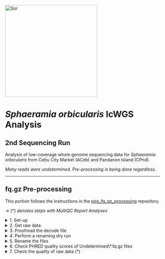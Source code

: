 <img src="http://www.fishbiosystem.ru/PERCIFORMES/Apogonidae/Foto/(Sphaeramia%20orbicularis)%2092f.jpg" alt="Sor" width="300"/>

# *Sphaeramia orbicularis* lcWGS Analysis 

## 2nd Sequencing Run

Analysis of low-coverage whole genome sequencing data for *Sphaeramia orbicularis* from Cebu City Market (ACeb) and Pandanon Island (CPnd). 

_Many reads were undetermined. Pre-processing is being done regardless._

---

## fq.gz Pre-processing

This portion follows the instructions in the [pire_fq_gz_processing](https://github.com/philippinespire/pire_fq_gz_processing) repository. 

→ (*) _denotes steps with MultiQC Report Analyses_

<details><summary>1. Set-up</summary>

### 1. Set-up

Make 2nd sequencing run directory and a README.
```
cd /archive/carpenterlab/pire/pire_sphaeramia_orbicularis_lcwgs

mkdir 2nd_sequencing_run

cd /archive/carpenterlab/pire/pire_sphaeramia_orbicularis_lcwgs/2nd_sequencing_run

nano README.md
```
---
</details>


<details><summary>2. Get raw data</summary>

### 2. Get raw data

Copy raw \*.fq.gz files from the downloads directory.
```
rsync -r /archive/carpenterlab/pire/downloads/sphaeramia_orbicularis/2nd_sequencing_run/fq_raw /archive/carpenterlab/pire/pire_sphaeramia_orbicularis_lcwgs/2nd_sequencing_run/ &
```

It seems that half of the \*.fq.gz files were lost in the renaming process for the original 2nd sequencing run directory. The samples were sequenced twice in different lanes and the original file names were all the same except for the lane ID (L2 & L3). I think `renameFQGZ.bash` takes into account the lane ID, but the `Sor_lcwgs-SeqLane_SequenceNameDecode.tsv` file does not have lane IDs and only has half of the lines that it should, so the files were overwritten. After a cursory glance at a couple of \*.fq.gz files, it looks like L2 files were overwritten by L3 files. That original 2nd sequencing run directory progressed through pire_fq_gz_processing & pire_lcwgs_data_processing. It was renamed to `2nd_sequencing_run_deprecated` and this new directory was started on 1/22/2025. 
```
# number of raw *.fq.gz files in the downloads directory
ls /archive/carpenterlab/pire/downloads/sphaeramia_orbicularis/2nd_sequencing_run/fq_raw/*.fq.gz | wc -l
284

# number of raw *.fq.gz files in the now deprecated directory after they were renamed
ls /archive/carpenterlab/pire/pire_sphaeramia_orbicularis_lcwgs/2nd_sequencing_run_deprecated/fq_raw/*.fq.gz | wc -l 
142

# number of lines with the columns Sequence_Name & Extraction_ID in the rename decode.tsv file
wc -l /archive/carpenterlab/pire/downloads/sphaeramia_orbicularis/2nd_sequencing_run/fq_raw/Sor_lcwgs-SeqLane_SequenceNameDecode.tsv
71
```

Confirm all 284 raw \*.fq.gz files have been copied to the working directory.
```
ls /archive/carpenterlab/pire/pire_sphaeramia_orbicularis_lcwgs/2nd_sequencing_run/fq_raw/*.fq.gz | wc -l
284
```

Count the number of *Undetermined* files.
```
ls /archive/carpenterlab/pire/pire_sphaeramia_orbicularis_lcwgs/2nd_sequencing_run/fq_raw/Undetermined*.fq.gz | wc -l
4 
```
The *Undetermined* files are not included in the decode file. Undetermined files just become `Undetermined-L#-1.fq.gz` & `Undetermined-L#-2.fq.gz`.

Count the number of *determined* files.
```
ls /archive/carpenterlab/pire/pire_sphaeramia_orbicularis_lcwgs/2nd_sequencing_run/fq_raw/So*.fq.gz | wc -l
280
```
The `Sor_lcwgs-SeqLane_SequenceNameDecode.tsv` file should have 141 total lines not 71. There are 280 So\*.fq.gz and each forward and reverse read get their own line, so it should be 140 file names and 1 header column with Sequence_Name & Extraction_ID.

---
</details>


<details><summary>3. Proofread the decode file</summary>

### 3. Proofread the decode file

Investigate the issue with the decode file `Sor_lcwgs-SeqLane_SequenceNameDecode.tsv`.
```
cd fq_raw

cat Sor_lcwgs-SeqLane_SequenceNameDecode.tsv
```

<details><summary>Sor_lcwgs-SeqLane_SequenceNameDecode.tsv</summary>

```
Sequence_Name   Extraction_ID
SoA0100108E     Sor-ACeb_001-Ex1-8E-lcwgs-1-2
SoA0100209E     Sor-ACeb_002-Ex1-9E-lcwgs-1-2
SoA0100310E     Sor-ACeb_003-Ex1-10E-lcwgs-1-2
SoA0100411E     Sor-ACeb_004-Ex1-11E-lcwgs-1-2
SoA0100512E     Sor-ACeb_005-Ex1-12E-lcwgs-1-2
SoA0100601F     Sor-ACeb_006-Ex1-1F-lcwgs-1-2
SoA0100702F     Sor-ACeb_007-Ex1-2F-lcwgs-1-2
SoA0100803F     Sor-ACeb_008-Ex1-3F-lcwgs-1-2
SoA0100904F     Sor-ACeb_009-Ex1-4F-lcwgs-1-2
SoA0101005F     Sor-ACeb_010-Ex1-5F-lcwgs-1-2
SoA0101106F     Sor-ACeb_011-Ex1-6F-lcwgs-1-2
SoA0101207F     Sor-ACeb_012-Ex1-7F-lcwgs-1-2
SoA0101308F     Sor-ACeb_013-Ex1-8F-lcwgs-1-2
SoA0101409F     Sor-ACeb_014-Ex1-9F-lcwgs-1-2
SoA0101510F     Sor-ACeb_015-Ex1-10F-lcwgs-1-2
SoA0101611F     Sor-ACeb_016-Ex1-11F-lcwgs-1-2
SoA0101712F     Sor-ACeb_017-Ex1-12F-lcwgs-1-2
SoA0101801G     Sor-ACeb_018-Ex1-1G-lcwgs-1-2
SoA0101903G     Sor-ACeb_019-Ex1-3G-lcwgs-1-2
SoA0102002G     Sor-ACeb_020-Ex1-2G-lcwgs-1-2
SoA0102104G     Sor-ACeb_021-Ex1-4G-lcwgs-1-2
SoA0102205G     Sor-ACeb_022-Ex1-5G-lcwgs-1-2
SoC0600103E     Sor-CPnd_001-Ex1-3E-lcwgs-1-2
SoC0600205E     Sor-CPnd_002-Ex1-5E-lcwgs-1-2
SoC0600302B     Sor-CPnd_003-Ex1-2B-lcwgs-1-2
SoC0600401G     Sor-CPnd_004-Ex1-1G-lcwgs-1-2
SoC0600503D     Sor-CPnd_005-Ex1-3D-lcwgs-1-2
SoC0600602D     Sor-CPnd_006-Ex1-2D-lcwgs-1-2
SoC0600701C     Sor-CPnd_007-Ex1-1C-lcwgs-1-2
SoC0600801A     Sor-CPnd_008-Ex1-1A-lcwgs-1-2
SoC0600906A     Sor-CPnd_009-Ex1-6A-lcwgs-1-2
SoC0601001H     Sor-CPnd_010-Ex1-1H-lcwgs-1-2
SoC0601205B     Sor-CPnd_012-Ex1-5B-lcwgs-1-2
SoC0601307F     Sor-CPnd_013-Ex1-7F-lcwgs-1-2
SoC0601401F     Sor-CPnd_014-Ex1-1F-lcwgs-1-2
SoC0601505F     Sor-CPnd_015-Ex1-5F-lcwgs-1-2
SoC0601601B     Sor-CPnd_016-Ex1-1B-lcwgs-1-2
SoC0601703G     Sor-CPnd_017-Ex1-3G-lcwgs-1-2
SoC0601801E     Sor-CPnd_018-Ex1-1E-lcwgs-1-2
SoC0601906G     Sor-CPnd_019-Ex1-6G-lcwgs-1-2
SoC0602002E     Sor-CPnd_020-Ex1-2E-lcwgs-1-2
SoC0602207C     Sor-CPnd_022-Ex1-7C-lcwgs-1-2
SoC0602405G     Sor-CPnd_024-Ex1-5G-lcwgs-1-2
SoC0602603H     Sor-CPnd_026-Ex1-3H-lcwgs-1-2
SoC0602703C     Sor-CPnd_027-Ex1-3C-lcwgs-1-2
SoC0602803A     Sor-CPnd_028-Ex1-3A-lcwgs-1-2
SoC0602908E     Sor-CPnd_029-Ex1-8E-lcwgs-1-2
SoC0603002H     Sor-CPnd_030-Ex1-2H-lcwgs-1-2
SoC0603105D     Sor-CPnd_031-Ex1-5D-lcwgs-1-2
SoC0603302F     Sor-CPnd_033-Ex1-2F-lcwgs-1-2
SoC0603404G     Sor-CPnd_034-Ex1-4G-lcwgs-1-2
SoC0603605C     Sor-CPnd_036-Ex1-5C-lcwgs-1-2
SoC0603706C     Sor-CPnd_037-Ex1-6C-lcwgs-1-2
SoC0603802A     Sor-CPnd_038-Ex1-2A-lcwgs-1-2
SoC0604107A     Sor-CPnd_041-Ex1-7A-lcwgs-1-2
SoC0604301D     Sor-CPnd_043-Ex1-1D-lcwgs-1-2
SoC0604408G     Sor-CPnd_044-Ex1-8G-lcwgs-1-2
SoC0604507B     Sor-CPnd_045-Ex1-7B-lcwgs-1-2
SoC0604605A     Sor-CPnd_046-Ex1-5A-lcwgs-1-2
SoC0604903B     Sor-CPnd_049-Ex1-3B-lcwgs-1-2
SoC0605003F     Sor-CPnd_050-Ex1-3F-lcwgs-1-2
SoC0605206D     Sor-CPnd_052-Ex1-6D-lcwgs-1-2
SoC0605302C     Sor-CPnd_053-Ex1-2C-lcwgs-1-2
SoC0605408F     Sor-CPnd_054-Ex1-8F-lcwgs-1-2
SoC0605507G     Sor-CPnd_055-Ex1-7G-lcwgs-1-2
SoC0605802G     Sor-CPnd_058-Ex1-2G-lcwgs-1-2
SoC0606307D     Sor-CPnd_063-Ex1-7D-lcwgs-1-2
SoC0606608B     Sor-CPnd_066-Ex1-8B-lcwgs-1-2
SoC0606906B     Sor-CPnd_069-Ex1-6B-lcwgs-1-2
SoC0607208C     Sor-CPnd_072-Ex1-8C-lcwgs-1-2
```

</p>
</details>

Compare the decode file to the actual raw \*.fq.gz files. 

Make the file `origFileNames_ALL.txt` with all of the original file names. 
```
ls So*.fq.gz > origFileNames_ALL.txt
```

Add a header line to `origFileNames_ALL.txt` with the column names `Sequence_Name` & `Extraction_ID'.
```
sed -i '1i Sequence_Name\tExtraction_ID' origFileNames_ALL.txt
```

<details><summary>origFileNames_ALL.txt</summary>

```
Sequence_Name   Extraction_ID
SoA0100108E_CKDL230038844-1A_22FF32LT3_L2_1.fq.gz
SoA0100108E_CKDL230038844-1A_22FF32LT3_L2_2.fq.gz
SoA0100108E_CKDL230038844-1A_22FF32LT3_L3_1.fq.gz
SoA0100108E_CKDL230038844-1A_22FF32LT3_L3_2.fq.gz
SoA0100209E_CKDL230038844-1A_22FF32LT3_L2_1.fq.gz
SoA0100209E_CKDL230038844-1A_22FF32LT3_L2_2.fq.gz
SoA0100209E_CKDL230038844-1A_22FF32LT3_L3_1.fq.gz
SoA0100209E_CKDL230038844-1A_22FF32LT3_L3_2.fq.gz
SoA0100310E_CKDL230038844-1A_22FF32LT3_L2_1.fq.gz
SoA0100310E_CKDL230038844-1A_22FF32LT3_L2_2.fq.gz
SoA0100310E_CKDL230038844-1A_22FF32LT3_L3_1.fq.gz
SoA0100310E_CKDL230038844-1A_22FF32LT3_L3_2.fq.gz
SoA0100411E_CKDL230038844-1A_22FF32LT3_L2_1.fq.gz
SoA0100411E_CKDL230038844-1A_22FF32LT3_L2_2.fq.gz
SoA0100411E_CKDL230038844-1A_22FF32LT3_L3_1.fq.gz
SoA0100411E_CKDL230038844-1A_22FF32LT3_L3_2.fq.gz
SoA0100512E_CKDL230038844-1A_22FF32LT3_L2_1.fq.gz
SoA0100512E_CKDL230038844-1A_22FF32LT3_L2_2.fq.gz
SoA0100512E_CKDL230038844-1A_22FF32LT3_L3_1.fq.gz
SoA0100512E_CKDL230038844-1A_22FF32LT3_L3_2.fq.gz
SoA0100601F_CKDL230038844-1A_22FF32LT3_L2_1.fq.gz
SoA0100601F_CKDL230038844-1A_22FF32LT3_L2_2.fq.gz
SoA0100601F_CKDL230038844-1A_22FF32LT3_L3_1.fq.gz
SoA0100601F_CKDL230038844-1A_22FF32LT3_L3_2.fq.gz
SoA0100702F_CKDL230038844-1A_22FF32LT3_L2_1.fq.gz
SoA0100702F_CKDL230038844-1A_22FF32LT3_L2_2.fq.gz
SoA0100702F_CKDL230038844-1A_22FF32LT3_L3_1.fq.gz
SoA0100702F_CKDL230038844-1A_22FF32LT3_L3_2.fq.gz
SoA0100803F_CKDL230038844-1A_22FF32LT3_L2_1.fq.gz
SoA0100803F_CKDL230038844-1A_22FF32LT3_L2_2.fq.gz
SoA0100803F_CKDL230038844-1A_22FF32LT3_L3_1.fq.gz
SoA0100803F_CKDL230038844-1A_22FF32LT3_L3_2.fq.gz
SoA0100904F_CKDL230038844-1A_22FF32LT3_L2_1.fq.gz
SoA0100904F_CKDL230038844-1A_22FF32LT3_L2_2.fq.gz
SoA0100904F_CKDL230038844-1A_22FF32LT3_L3_1.fq.gz
SoA0100904F_CKDL230038844-1A_22FF32LT3_L3_2.fq.gz
SoA0101005F_CKDL230038844-1A_22FF32LT3_L2_1.fq.gz
SoA0101005F_CKDL230038844-1A_22FF32LT3_L2_2.fq.gz
SoA0101005F_CKDL230038844-1A_22FF32LT3_L3_1.fq.gz
SoA0101005F_CKDL230038844-1A_22FF32LT3_L3_2.fq.gz
SoA0101106F_CKDL230038844-1A_22FF32LT3_L2_1.fq.gz
SoA0101106F_CKDL230038844-1A_22FF32LT3_L2_2.fq.gz
SoA0101106F_CKDL230038844-1A_22FF32LT3_L3_1.fq.gz
SoA0101106F_CKDL230038844-1A_22FF32LT3_L3_2.fq.gz
SoA0101207F_CKDL230038844-1A_22FF32LT3_L2_1.fq.gz
SoA0101207F_CKDL230038844-1A_22FF32LT3_L2_2.fq.gz
SoA0101207F_CKDL230038844-1A_22FF32LT3_L3_1.fq.gz
SoA0101207F_CKDL230038844-1A_22FF32LT3_L3_2.fq.gz
SoA0101308F_CKDL230038844-1A_22FF32LT3_L2_1.fq.gz
SoA0101308F_CKDL230038844-1A_22FF32LT3_L2_2.fq.gz
SoA0101308F_CKDL230038844-1A_22FF32LT3_L3_1.fq.gz
SoA0101308F_CKDL230038844-1A_22FF32LT3_L3_2.fq.gz
SoA0101409F_CKDL230038844-1A_22FF32LT3_L2_1.fq.gz
SoA0101409F_CKDL230038844-1A_22FF32LT3_L2_2.fq.gz
SoA0101409F_CKDL230038844-1A_22FF32LT3_L3_1.fq.gz
SoA0101409F_CKDL230038844-1A_22FF32LT3_L3_2.fq.gz
SoA0101510F_CKDL230038844-1A_22FF32LT3_L2_1.fq.gz
SoA0101510F_CKDL230038844-1A_22FF32LT3_L2_2.fq.gz
SoA0101510F_CKDL230038844-1A_22FF32LT3_L3_1.fq.gz
SoA0101510F_CKDL230038844-1A_22FF32LT3_L3_2.fq.gz
SoA0101611F_CKDL230038844-1A_22FF32LT3_L2_1.fq.gz
SoA0101611F_CKDL230038844-1A_22FF32LT3_L2_2.fq.gz
SoA0101611F_CKDL230038844-1A_22FF32LT3_L3_1.fq.gz
SoA0101611F_CKDL230038844-1A_22FF32LT3_L3_2.fq.gz
SoA0101712F_CKDL230038844-1A_22FF32LT3_L2_1.fq.gz
SoA0101712F_CKDL230038844-1A_22FF32LT3_L2_2.fq.gz
SoA0101712F_CKDL230038844-1A_22FF32LT3_L3_1.fq.gz
SoA0101712F_CKDL230038844-1A_22FF32LT3_L3_2.fq.gz
SoA0101801G_CKDL230038844-1A_22FF32LT3_L2_1.fq.gz
SoA0101801G_CKDL230038844-1A_22FF32LT3_L2_2.fq.gz
SoA0101801G_CKDL230038844-1A_22FF32LT3_L3_1.fq.gz
SoA0101801G_CKDL230038844-1A_22FF32LT3_L3_2.fq.gz
SoA0101903G_CKDL230038844-1A_22FF32LT3_L2_1.fq.gz
SoA0101903G_CKDL230038844-1A_22FF32LT3_L2_2.fq.gz
SoA0101903G_CKDL230038844-1A_22FF32LT3_L3_1.fq.gz
SoA0101903G_CKDL230038844-1A_22FF32LT3_L3_2.fq.gz
SoA0102002G_CKDL230038844-1A_22FF32LT3_L2_1.fq.gz
SoA0102002G_CKDL230038844-1A_22FF32LT3_L2_2.fq.gz
SoA0102002G_CKDL230038844-1A_22FF32LT3_L3_1.fq.gz
SoA0102002G_CKDL230038844-1A_22FF32LT3_L3_2.fq.gz
SoA0102104G_CKDL230038844-1A_22FF32LT3_L2_1.fq.gz
SoA0102104G_CKDL230038844-1A_22FF32LT3_L2_2.fq.gz
SoA0102104G_CKDL230038844-1A_22FF32LT3_L3_1.fq.gz
SoA0102104G_CKDL230038844-1A_22FF32LT3_L3_2.fq.gz
SoA0102205G_CKDL230038844-1A_22FF32LT3_L2_1.fq.gz
SoA0102205G_CKDL230038844-1A_22FF32LT3_L2_2.fq.gz
SoA0102205G_CKDL230038844-1A_22FF32LT3_L3_1.fq.gz
SoA0102205G_CKDL230038844-1A_22FF32LT3_L3_2.fq.gz
SoC0600103E_CKDL230038844-1A_22FF32LT3_L2_1.fq.gz
SoC0600103E_CKDL230038844-1A_22FF32LT3_L2_2.fq.gz
SoC0600103E_CKDL230038844-1A_22FF32LT3_L3_1.fq.gz
SoC0600103E_CKDL230038844-1A_22FF32LT3_L3_2.fq.gz
SoC0600205E_CKDL230038844-1A_22FF32LT3_L2_1.fq.gz
SoC0600205E_CKDL230038844-1A_22FF32LT3_L2_2.fq.gz
SoC0600205E_CKDL230038844-1A_22FF32LT3_L3_1.fq.gz
SoC0600205E_CKDL230038844-1A_22FF32LT3_L3_2.fq.gz
SoC0600302B_CKDL230038844-1A_22FF32LT3_L2_1.fq.gz
SoC0600302B_CKDL230038844-1A_22FF32LT3_L2_2.fq.gz
SoC0600302B_CKDL230038844-1A_22FF32LT3_L3_1.fq.gz
SoC0600302B_CKDL230038844-1A_22FF32LT3_L3_2.fq.gz
SoC0600401G_CKDL230038844-1A_22FF32LT3_L2_1.fq.gz
SoC0600401G_CKDL230038844-1A_22FF32LT3_L2_2.fq.gz
SoC0600401G_CKDL230038844-1A_22FF32LT3_L3_1.fq.gz
SoC0600401G_CKDL230038844-1A_22FF32LT3_L3_2.fq.gz
SoC0600503D_CKDL230038844-1A_22FF32LT3_L2_1.fq.gz
SoC0600503D_CKDL230038844-1A_22FF32LT3_L2_2.fq.gz
SoC0600503D_CKDL230038844-1A_22FF32LT3_L3_1.fq.gz
SoC0600503D_CKDL230038844-1A_22FF32LT3_L3_2.fq.gz
SoC0600602D_CKDL230038844-1A_22FF32LT3_L2_1.fq.gz
SoC0600602D_CKDL230038844-1A_22FF32LT3_L2_2.fq.gz
SoC0600602D_CKDL230038844-1A_22FF32LT3_L3_1.fq.gz
SoC0600602D_CKDL230038844-1A_22FF32LT3_L3_2.fq.gz
SoC0600701C_CKDL230038844-1A_22FF32LT3_L2_1.fq.gz
SoC0600701C_CKDL230038844-1A_22FF32LT3_L2_2.fq.gz
SoC0600701C_CKDL230038844-1A_22FF32LT3_L3_1.fq.gz
SoC0600701C_CKDL230038844-1A_22FF32LT3_L3_2.fq.gz
SoC0600801A_CKDL230038844-1A_22FF32LT3_L2_1.fq.gz
SoC0600801A_CKDL230038844-1A_22FF32LT3_L2_2.fq.gz
SoC0600801A_CKDL230038844-1A_22FF32LT3_L3_1.fq.gz
SoC0600801A_CKDL230038844-1A_22FF32LT3_L3_2.fq.gz
SoC0600906A_CKDL230038844-1A_22FF32LT3_L2_1.fq.gz
SoC0600906A_CKDL230038844-1A_22FF32LT3_L2_2.fq.gz
SoC0600906A_CKDL230038844-1A_22FF32LT3_L3_1.fq.gz
SoC0600906A_CKDL230038844-1A_22FF32LT3_L3_2.fq.gz
SoC0601001H_CKDL230038844-1A_22FF32LT3_L2_1.fq.gz
SoC0601001H_CKDL230038844-1A_22FF32LT3_L2_2.fq.gz
SoC0601001H_CKDL230038844-1A_22FF32LT3_L3_1.fq.gz
SoC0601001H_CKDL230038844-1A_22FF32LT3_L3_2.fq.gz
SoC0601205B_CKDL230038844-1A_22FF32LT3_L2_1.fq.gz
SoC0601205B_CKDL230038844-1A_22FF32LT3_L2_2.fq.gz
SoC0601205B_CKDL230038844-1A_22FF32LT3_L3_1.fq.gz
SoC0601205B_CKDL230038844-1A_22FF32LT3_L3_2.fq.gz
SoC0601307F_CKDL230038844-1A_22FF32LT3_L2_1.fq.gz
SoC0601307F_CKDL230038844-1A_22FF32LT3_L2_2.fq.gz
SoC0601307F_CKDL230038844-1A_22FF32LT3_L3_1.fq.gz
SoC0601307F_CKDL230038844-1A_22FF32LT3_L3_2.fq.gz
SoC0601401F_CKDL230038844-1A_22FF32LT3_L2_1.fq.gz
SoC0601401F_CKDL230038844-1A_22FF32LT3_L2_2.fq.gz
SoC0601401F_CKDL230038844-1A_22FF32LT3_L3_1.fq.gz
SoC0601401F_CKDL230038844-1A_22FF32LT3_L3_2.fq.gz
SoC0601505F_CKDL230038844-1A_22FF32LT3_L2_1.fq.gz
SoC0601505F_CKDL230038844-1A_22FF32LT3_L2_2.fq.gz
SoC0601505F_CKDL230038844-1A_22FF32LT3_L3_1.fq.gz
SoC0601505F_CKDL230038844-1A_22FF32LT3_L3_2.fq.gz
SoC0601601B_CKDL230038844-1A_22FF32LT3_L2_1.fq.gz
SoC0601601B_CKDL230038844-1A_22FF32LT3_L2_2.fq.gz
SoC0601601B_CKDL230038844-1A_22FF32LT3_L3_1.fq.gz
SoC0601601B_CKDL230038844-1A_22FF32LT3_L3_2.fq.gz
SoC0601703G_CKDL230038844-1A_22FF32LT3_L2_1.fq.gz
SoC0601703G_CKDL230038844-1A_22FF32LT3_L2_2.fq.gz
SoC0601703G_CKDL230038844-1A_22FF32LT3_L3_1.fq.gz
SoC0601703G_CKDL230038844-1A_22FF32LT3_L3_2.fq.gz
SoC0601801E_CKDL230038844-1A_22FF32LT3_L2_1.fq.gz
SoC0601801E_CKDL230038844-1A_22FF32LT3_L2_2.fq.gz
SoC0601801E_CKDL230038844-1A_22FF32LT3_L3_1.fq.gz
SoC0601801E_CKDL230038844-1A_22FF32LT3_L3_2.fq.gz
SoC0601906G_CKDL230038844-1A_22FF32LT3_L2_1.fq.gz
SoC0601906G_CKDL230038844-1A_22FF32LT3_L2_2.fq.gz
SoC0601906G_CKDL230038844-1A_22FF32LT3_L3_1.fq.gz
SoC0601906G_CKDL230038844-1A_22FF32LT3_L3_2.fq.gz
SoC0602002E_CKDL230038844-1A_22FF32LT3_L2_1.fq.gz
SoC0602002E_CKDL230038844-1A_22FF32LT3_L2_2.fq.gz
SoC0602002E_CKDL230038844-1A_22FF32LT3_L3_1.fq.gz
SoC0602002E_CKDL230038844-1A_22FF32LT3_L3_2.fq.gz
SoC0602207C_CKDL230038844-1A_22FF32LT3_L2_1.fq.gz
SoC0602207C_CKDL230038844-1A_22FF32LT3_L2_2.fq.gz
SoC0602207C_CKDL230038844-1A_22FF32LT3_L3_1.fq.gz
SoC0602207C_CKDL230038844-1A_22FF32LT3_L3_2.fq.gz
SoC0602405G_CKDL230038844-1A_22FF32LT3_L2_1.fq.gz
SoC0602405G_CKDL230038844-1A_22FF32LT3_L2_2.fq.gz
SoC0602405G_CKDL230038844-1A_22FF32LT3_L3_1.fq.gz
SoC0602405G_CKDL230038844-1A_22FF32LT3_L3_2.fq.gz
SoC0602603H_CKDL230038844-1A_22FF32LT3_L2_1.fq.gz
SoC0602603H_CKDL230038844-1A_22FF32LT3_L2_2.fq.gz
SoC0602603H_CKDL230038844-1A_22FF32LT3_L3_1.fq.gz
SoC0602603H_CKDL230038844-1A_22FF32LT3_L3_2.fq.gz
SoC0602703C_CKDL230038844-1A_22FF32LT3_L2_1.fq.gz
SoC0602703C_CKDL230038844-1A_22FF32LT3_L2_2.fq.gz
SoC0602703C_CKDL230038844-1A_22FF32LT3_L3_1.fq.gz
SoC0602703C_CKDL230038844-1A_22FF32LT3_L3_2.fq.gz
SoC0602803A_CKDL230038844-1A_22FF32LT3_L2_1.fq.gz
SoC0602803A_CKDL230038844-1A_22FF32LT3_L2_2.fq.gz
SoC0602803A_CKDL230038844-1A_22FF32LT3_L3_1.fq.gz
SoC0602803A_CKDL230038844-1A_22FF32LT3_L3_2.fq.gz
SoC0602908E_CKDL230038844-1A_22FF32LT3_L2_1.fq.gz
SoC0602908E_CKDL230038844-1A_22FF32LT3_L2_2.fq.gz
SoC0602908E_CKDL230038844-1A_22FF32LT3_L3_1.fq.gz
SoC0602908E_CKDL230038844-1A_22FF32LT3_L3_2.fq.gz
SoC0603002H_CKDL230038844-1A_22FF32LT3_L2_1.fq.gz
SoC0603002H_CKDL230038844-1A_22FF32LT3_L2_2.fq.gz
SoC0603002H_CKDL230038844-1A_22FF32LT3_L3_1.fq.gz
SoC0603002H_CKDL230038844-1A_22FF32LT3_L3_2.fq.gz
SoC0603105D_CKDL230038844-1A_22FF32LT3_L2_1.fq.gz
SoC0603105D_CKDL230038844-1A_22FF32LT3_L2_2.fq.gz
SoC0603105D_CKDL230038844-1A_22FF32LT3_L3_1.fq.gz
SoC0603105D_CKDL230038844-1A_22FF32LT3_L3_2.fq.gz
SoC0603302F_CKDL230038844-1A_22FF32LT3_L2_1.fq.gz
SoC0603302F_CKDL230038844-1A_22FF32LT3_L2_2.fq.gz
SoC0603302F_CKDL230038844-1A_22FF32LT3_L3_1.fq.gz
SoC0603302F_CKDL230038844-1A_22FF32LT3_L3_2.fq.gz
SoC0603404G_CKDL230038844-1A_22FF32LT3_L2_1.fq.gz
SoC0603404G_CKDL230038844-1A_22FF32LT3_L2_2.fq.gz
SoC0603404G_CKDL230038844-1A_22FF32LT3_L3_1.fq.gz
SoC0603404G_CKDL230038844-1A_22FF32LT3_L3_2.fq.gz
SoC0603605C_CKDL230038844-1A_22FF32LT3_L2_1.fq.gz
SoC0603605C_CKDL230038844-1A_22FF32LT3_L2_2.fq.gz
SoC0603605C_CKDL230038844-1A_22FF32LT3_L3_1.fq.gz
SoC0603605C_CKDL230038844-1A_22FF32LT3_L3_2.fq.gz
SoC0603706C_CKDL230038844-1A_22FF32LT3_L2_1.fq.gz
SoC0603706C_CKDL230038844-1A_22FF32LT3_L2_2.fq.gz
SoC0603706C_CKDL230038844-1A_22FF32LT3_L3_1.fq.gz
SoC0603706C_CKDL230038844-1A_22FF32LT3_L3_2.fq.gz
SoC0603802A_CKDL230038844-1A_22FF32LT3_L2_1.fq.gz
SoC0603802A_CKDL230038844-1A_22FF32LT3_L2_2.fq.gz
SoC0603802A_CKDL230038844-1A_22FF32LT3_L3_1.fq.gz
SoC0603802A_CKDL230038844-1A_22FF32LT3_L3_2.fq.gz
SoC0604107A_CKDL230038844-1A_22FF32LT3_L2_1.fq.gz
SoC0604107A_CKDL230038844-1A_22FF32LT3_L2_2.fq.gz
SoC0604107A_CKDL230038844-1A_22FF32LT3_L3_1.fq.gz
SoC0604107A_CKDL230038844-1A_22FF32LT3_L3_2.fq.gz
SoC0604301D_CKDL230038844-1A_22FF32LT3_L2_1.fq.gz
SoC0604301D_CKDL230038844-1A_22FF32LT3_L2_2.fq.gz
SoC0604301D_CKDL230038844-1A_22FF32LT3_L3_1.fq.gz
SoC0604301D_CKDL230038844-1A_22FF32LT3_L3_2.fq.gz
SoC0604408G_CKDL230038844-1A_22FF32LT3_L2_1.fq.gz
SoC0604408G_CKDL230038844-1A_22FF32LT3_L2_2.fq.gz
SoC0604408G_CKDL230038844-1A_22FF32LT3_L3_1.fq.gz
SoC0604408G_CKDL230038844-1A_22FF32LT3_L3_2.fq.gz
SoC0604507B_CKDL230038844-1A_22FF32LT3_L2_1.fq.gz
SoC0604507B_CKDL230038844-1A_22FF32LT3_L2_2.fq.gz
SoC0604507B_CKDL230038844-1A_22FF32LT3_L3_1.fq.gz
SoC0604507B_CKDL230038844-1A_22FF32LT3_L3_2.fq.gz
SoC0604605A_CKDL230038844-1A_22FF32LT3_L2_1.fq.gz
SoC0604605A_CKDL230038844-1A_22FF32LT3_L2_2.fq.gz
SoC0604605A_CKDL230038844-1A_22FF32LT3_L3_1.fq.gz
SoC0604605A_CKDL230038844-1A_22FF32LT3_L3_2.fq.gz
SoC0604903B_CKDL230038844-1A_22FF32LT3_L2_1.fq.gz
SoC0604903B_CKDL230038844-1A_22FF32LT3_L2_2.fq.gz
SoC0604903B_CKDL230038844-1A_22FF32LT3_L3_1.fq.gz
SoC0604903B_CKDL230038844-1A_22FF32LT3_L3_2.fq.gz
SoC0605003F_CKDL230038844-1A_22FF32LT3_L2_1.fq.gz
SoC0605003F_CKDL230038844-1A_22FF32LT3_L2_2.fq.gz
SoC0605003F_CKDL230038844-1A_22FF32LT3_L3_1.fq.gz
SoC0605003F_CKDL230038844-1A_22FF32LT3_L3_2.fq.gz
SoC0605206D_CKDL230038844-1A_22FF32LT3_L2_1.fq.gz
SoC0605206D_CKDL230038844-1A_22FF32LT3_L2_2.fq.gz
SoC0605206D_CKDL230038844-1A_22FF32LT3_L3_1.fq.gz
SoC0605206D_CKDL230038844-1A_22FF32LT3_L3_2.fq.gz
SoC0605302C_CKDL230038844-1A_22FF32LT3_L2_1.fq.gz
SoC0605302C_CKDL230038844-1A_22FF32LT3_L2_2.fq.gz
SoC0605302C_CKDL230038844-1A_22FF32LT3_L3_1.fq.gz
SoC0605302C_CKDL230038844-1A_22FF32LT3_L3_2.fq.gz
SoC0605408F_CKDL230038844-1A_22FF32LT3_L2_1.fq.gz
SoC0605408F_CKDL230038844-1A_22FF32LT3_L2_2.fq.gz
SoC0605408F_CKDL230038844-1A_22FF32LT3_L3_1.fq.gz
SoC0605408F_CKDL230038844-1A_22FF32LT3_L3_2.fq.gz
SoC0605507G_CKDL230038844-1A_22FF32LT3_L2_1.fq.gz
SoC0605507G_CKDL230038844-1A_22FF32LT3_L2_2.fq.gz
SoC0605507G_CKDL230038844-1A_22FF32LT3_L3_1.fq.gz
SoC0605507G_CKDL230038844-1A_22FF32LT3_L3_2.fq.gz
SoC0605802G_CKDL230038844-1A_22FF32LT3_L2_1.fq.gz
SoC0605802G_CKDL230038844-1A_22FF32LT3_L2_2.fq.gz
SoC0605802G_CKDL230038844-1A_22FF32LT3_L3_1.fq.gz
SoC0605802G_CKDL230038844-1A_22FF32LT3_L3_2.fq.gz
SoC0606307D_CKDL230038844-1A_22FF32LT3_L2_1.fq.gz
SoC0606307D_CKDL230038844-1A_22FF32LT3_L2_2.fq.gz
SoC0606307D_CKDL230038844-1A_22FF32LT3_L3_1.fq.gz
SoC0606307D_CKDL230038844-1A_22FF32LT3_L3_2.fq.gz
SoC0606608B_CKDL230038844-1A_22FF32LT3_L2_1.fq.gz
SoC0606608B_CKDL230038844-1A_22FF32LT3_L2_2.fq.gz
SoC0606608B_CKDL230038844-1A_22FF32LT3_L3_1.fq.gz
SoC0606608B_CKDL230038844-1A_22FF32LT3_L3_2.fq.gz
SoC0606906B_CKDL230038844-1A_22FF32LT3_L2_1.fq.gz
SoC0606906B_CKDL230038844-1A_22FF32LT3_L2_2.fq.gz
SoC0606906B_CKDL230038844-1A_22FF32LT3_L3_1.fq.gz
SoC0606906B_CKDL230038844-1A_22FF32LT3_L3_2.fq.gz
SoC0607208C_CKDL230038844-1A_22FF32LT3_L2_1.fq.gz
SoC0607208C_CKDL230038844-1A_22FF32LT3_L2_2.fq.gz
SoC0607208C_CKDL230038844-1A_22FF32LT3_L3_1.fq.gz
SoC0607208C_CKDL230038844-1A_22FF32LT3_L3_2.fq.gz
```

</p>
</details>

Create a script `process_decode_FileNames_all.sh` to use the input files `Sor_lcwgs-SeqLane_SequenceNameDecode.tsv` & `origFileNames_ALL.txt` to create the decode file `Sor_lcwgs-SeqLane_SequenceNameDecode_ALL.tsv` with all of the file names including the lane ID. This output file .tsv should have 141 lines, including a header with 140 file names. 

Create the script `process_decode_FileNames_all.sh`. 

<details><summary>process_decode_FileNames_all.sh</summary>

```
#!/bin/bash

# Define input and output files
TSV_FILE="Sor_lcwgs-SeqLane_SequenceNameDecode.tsv"
TXT_FILE="origFileNames_ALL.txt"
OUTPUT_FILE="Sor_lcwgs-SeqLane_SequenceNameDecode_ALL.tsv"

# Ensure input files exist
if [[ ! -f "$TSV_FILE" || ! -f "$TXT_FILE" ]]; then
  echo "Error: One or both input files are missing!"
  exit 1
fi

# Create a temporary file for mapping Sequence_Name to Extraction_ID
awk -F'\t' 'NR>1 {print $1, $2}' "$TSV_FILE" > seq_map.tmp

# Prepare a temporary file for unique values
TEMP_OUTPUT="temp_output.tsv"
echo -e "Sequence_Name\tExtraction_ID" > "$TEMP_OUTPUT"

# Process each line in the input TXT file (excluding header)
tail -n +2 "$TXT_FILE" | while read -r line; do
  # Remove the last 8 characters from Sequence_Name
  sequence_name_trimmed="${line:0:-8}"

  # Extract the prefix (characters before the first underscore)
  prefix=$(echo "$line" | cut -d'_' -f1)

  # Find corresponding Extraction_ID from seq_map.tmp
  extraction_id=$(awk -v pfx="$prefix" '$1 == pfx {print $2}' seq_map.tmp)

  # If no match is found, assign "UNKNOWN"
  [[ -z "$extraction_id" ]] && extraction_id="UNKNOWN"

  # Write to temporary output file
  echo -e "$sequence_name_trimmed\t$extraction_id" >> "$TEMP_OUTPUT"
done

# Sort and remove duplicate lines, then save as final output file
sort -u "$TEMP_OUTPUT" > "$OUTPUT_FILE"

# Cleanup temporary files
rm seq_map.tmp "$TEMP_OUTPUT"

echo "Processing complete. Output saved to $OUTPUT_FILE"
```

</p>
</details>

Run the script `process_decode_FileNames_all.sh`.
```
bash process_decode_FileNames_all.sh
```

Output:
```
Processing complete. Output saved to Sor_lcwgs-SeqLane_SequenceNameDecode_ALL.tsv
```

Check output file `Sor_lcwgs-SeqLane_SequenceNameDecode_ALL.tsv`. 
```
cat Sor_lcwgs-SeqLane_SequenceNameDecode_ALL.tsv | wc -l
141
```
This is the correct number of lines for the decode file. 

---
</details>


<details><summary>4. Perform a renaming dry run</summary>

### 4. Perform a renaming dry run

Use the script `renameFQGZ_keeplane2.bash` to rename the files instead of `renameFQGZ.bash`, because the lane ID needs to be maintained between the original file name and the new file name. 

Perform a renaming dry run.
```
bash /home/e1garcia/shotgun_PIRE/pire_fq_gz_processing/renameFQGZ_keeplane2.bash Sor_lcwgs-SeqLane_SequenceNameDecode_ALL.tsv
```
The decode dry run looks good!

---
</details>


<details><summary>5. Rename the files</summary>

### 5. Rename the files

Rename the files for real with `renameFQGZ_keeplane2.bash`.
```
bash /home/e1garcia/shotgun_PIRE/pire_fq_gz_processing/renameFQGZ_keeplane2.bash Sor_lcwgs-SeqLane_SequenceNameDecode_ALL.tsv rename
```

Check the total number of \*.fq.gz files.
```
ls *.fq.gz | wc -l
284
```

All files were correctly renamed and all files were maintained! New file names include the lane ID. 

---
</details>


<details><summary>6. Check PHRED quality scores of Undetermined\*.fq.gz files</summary>

### 6. Check PHRED quality scores of Undetermined\*.fq.gz files

1. Create a new directory to analyze raw .fq.gz file phred quality scores.
```
cd /archive/carpenterlab/pire/pire_sphaeramia_orbicularis_lcwgs/2nd_sequencing_run

mkdir fq_raw_phred
```

2. Create a List of .fq.gz File Names.

Run the following command to generate a .txt file containing the list of all .fq.gz files in the directory:
```
ls fq_raw/*.fq.gz > fq_file_list.txt
```

3. Create a Bash Script to Extract the First 100 Reads.

Create a script called `extract_reads.sh`:
```
#!/bin/bash

# Define the number of lines to extract (100 reads = 400 lines)
NUM_LINES=400

# Ensure the output directory exists
mkdir -p fq_raw_phred

# Read file names from fq_file_list.txt and process each file
while read -r fq_file; do
    # Extract only the filename (basename) without the full path
    filename=$(basename "$fq_file")

    # Generate output file name within fq_raw_phred/
    output_file="fq_raw_phred/${filename%.fq.gz}_subset.fastq"

    # Extract the first 100 reads (400 lines) and save to the output file
    zcat "$fq_file" | head -n $NUM_LINES > "$output_file"

    # Print status message
    echo "Extracted first 100 reads from $fq_file into $output_file"
done < fq_file_list.txt
```

4. Run the script `extract_reads.sh`.
```
bash extract_reads.sh
```

5. Create a List of Subset FASTQ Files.
```
ls fq_raw_phred/*.fastq > fq_phred_file_list.txt
```

6. Create a Script to Extract Quality Scores.

Create a script named `extract_phred_scores.sh` in 2nd_sequencing_run/:
```
#!/bin/bash

# Ensure output directory exists
mkdir -p fq_raw_phred_scores

# Read each subset FASTQ file from the list
while read -r fastq_file; do
    # Extract only the filename (without path)
    filename=$(basename "$fastq_file")

    # Define the output file name inside fq_raw_phred_scores
    output_file="fq_raw_phred_scores/${filename%.fastq}_quality.txt"

    # Extract only the Phred quality score lines (every 4th line in the FASTQ file)
    awk 'NR%4==0' "$fastq_file" > "$output_file"

    echo "Extracted quality scores from $fastq_file to $output_file"
done < fq_phred_file_list.txt
```

7. Run the script. 
```
bash extract_phred_scores.sh
```

8. Convert ASCII-Encoded Quality Scores to Numeric Phred Scores.

Create a Python script to convert ASCII scores to numeric Phred scores. Save this as convert_phred.py inside 2nd_sequencing_run/:
```
import numpy as np
import os

# Function to convert ASCII-encoded Phred quality scores to numeric values
def phred_to_qscore(quality_str):
    return [ord(q) - 33 for q in quality_str.strip()]

# Define input/output directories
input_dir = "fq_raw_phred_scores"
output_dir = "fq_raw_phred_scores_numeric"
os.makedirs(output_dir, exist_ok=True)

# Process each quality score file
for quality_file in os.listdir(input_dir):
    if quality_file.endswith("_quality.txt"):
        input_path = os.path.join(input_dir, quality_file)
        output_path = os.path.join(output_dir, quality_file.replace("_quality.txt", "_phred_scores.csv"))

        # Read quality scores and convert to Phred scores
        with open(input_path, 'r') as infile:
            all_scores = [phred_to_qscore(line) for line in infile]

        # Convert to NumPy array for easy calculations
        scores_array = np.array(all_scores)

        # Save as CSV for further analysis
        np.savetxt(output_path, scores_array, delimiter=",", fmt="%d")

        print(f"Converted {quality_file} to numeric Phred scores -> {output_path}")
```

9. Run the script `convert_phred.py`.
```
module load container_env python3

crun.python3 python convert_phred.py
```

10. Verify the Output

Now, the numeric Phred scores should be stored in fq_raw_phred_scores_numeric/ as CSV files. Each file (e.g., Undetermined_1_subset_phred_scores.csv) will contain Phred scores as numerical values.

Check the directory:
```
ls fq_raw_phred_scores_numeric/
```

11. Compare Phred Scores Between Undetermined and Sample Reads.

Once the CSV files are generated, we can analyze the scores. Plot Quality Score Distributions. Create plot_phred.py inside 2nd_sequencing_run/:
```
import numpy as np
import matplotlib.pyplot as plt
import os
import scipy.stats as stats

# Define input directory
input_dir = "fq_raw_phred_scores_numeric"

# Lists to store Phred quality scores
undetermined_scores = []
sample_scores = []

# Read all numeric Phred score CSV files
for file in os.listdir(input_dir):
    if file.endswith("_phred_scores.csv"):
        filepath = os.path.join(input_dir, file)
        data = np.loadtxt(filepath, delimiter=",")

        # Compute mean Phred score per read
        mean_scores = np.mean(data, axis=1)

        # Categorize the scores based on filename
        if "Undetermined" in file:
            undetermined_scores.extend(mean_scores)
        else:
            sample_scores.extend(mean_scores)

# Convert to NumPy arrays for statistical analysis
undetermined_scores = np.array(undetermined_scores)
sample_scores = np.array(sample_scores)

# Create a histogram
plt.figure(figsize=(10, 6))
plt.hist(undetermined_scores, bins=20, alpha=0.5, label="Undetermined Reads", color="red", edgecolor='black')
plt.hist(sample_scores, bins=20, alpha=0.5, label="Sample Reads", color="blue", edgecolor='black')
plt.xlabel("Mean Phred Quality Score")
plt.ylabel("Read Count")
plt.legend()
plt.title("Quality Score Distribution: Undetermined vs. Sample Reads")

# Save histogram to file
histogram_path = "quality_score_comparison.png"
plt.savefig(histogram_path, dpi=300)
print(f"Histogram saved to {histogram_path}")

# Perform t-test
t_stat, p_value = stats.ttest_ind(undetermined_scores, sample_scores, equal_var=False)

# Print results
print("\nStatistical Analysis (T-Test Results)")
print(f"T-Statistic: {t_stat:.4f}")
print(f"P-Value: {p_value:.4e}")

# Save results to a text file
with open("quality_score_analysis.txt", "w") as f:
    f.write("Statistical Analysis (T-Test Results)\n")
    f.write(f"T-Statistic: {t_stat:.4f}\n")
    f.write(f"P-Value: {p_value:.4e}\n")

print("Statistical analysis saved to quality_score_analysis.txt")
```

12. Run the Plotting Script
```
crun.python3 python plot_phred.py
```

Output:
```
Histogram saved to quality_score_comparison.png

Statistical Analysis (T-Test Results)
T-Statistic: 0.0779
P-Value: 9.3792e-01
Statistical analysis saved to quality_score_analysis.txt
```

13. Python Script to Calculate Average & Standard Deviation of Phred Quality Scores.

This `compute_phred_stats.py` script:
- Computes the mean and standard deviation of Phred quality scores.
- Separates results for Undetermined and Sample files.
- Saves the results in phred_quality_stats.txt.
```
import numpy as np
import os

# Define input directory
input_dir = "fq_raw_phred_scores_numeric"

# Lists to store Phred quality scores
undetermined_scores = []
sample_scores = []

# Read all numeric Phred score CSV files
for file in os.listdir(input_dir):
    if file.endswith("_phred_scores.csv"):
        filepath = os.path.join(input_dir, file)
        data = np.loadtxt(filepath, delimiter=",")

        # Compute mean Phred score per read
        mean_scores = np.mean(data, axis=1)

        # Categorize the scores based on filename
        if "Undetermined" in file:
            undetermined_scores.extend(mean_scores)
        else:
            sample_scores.extend(mean_scores)

# Convert lists to NumPy arrays
undetermined_scores = np.array(undetermined_scores)
sample_scores = np.array(sample_scores)

# Compute statistics
undetermined_mean = np.mean(undetermined_scores)
undetermined_std = np.std(undetermined_scores)

sample_mean = np.mean(sample_scores)
sample_std = np.std(sample_scores)

# Print results to console
print("\nPhred Quality Score Statistics")
print(f"Undetermined Reads - Mean: {undetermined_mean:.2f}, Std Dev: {undetermined_std:.2f}")
print(f"Sample Reads - Mean: {sample_mean:.2f}, Std Dev: {sample_std:.2f}")

# Save results to a text file
with open("phred_quality_stats.txt", "w") as f:
    f.write("Phred Quality Score Statistics\n")
    f.write(f"Undetermined Reads - Mean: {undetermined_mean:.2f}, Std Dev: {undetermined_std:.2f}\n")
    f.write(f"Sample Reads - Mean: {sample_mean:.2f}, Std Dev: {sample_std:.2f}\n")

print("\nStatistics saved to phred_quality_stats.txt")
```

14. Run the `compute_phred_stats.py` script:
```
crun.python3 python compute_phred_stats.py
```

Output:
```
Phred Quality Score Statistics
Undetermined Reads - Mean: 37.95, Std Dev: 2.82
Sample Reads - Mean: 37.94, Std Dev: 3.15
```

There is not a significant difference between the phred quality score of the first 100 reads of the Undetermined\*.fq.gz files compared to the Sor\*.fq.gz files for the 2nd sequencing run. 

---
</details>

<details><summary>7. Check the quality of raw data (*)</summary>

## 7. Check the quality of raw data (*)

Execute `Multi_FASTQC.sh`:
```
[hpc-0373@wahab-01 2nd_sequencing_run]$ sbatch /home/e1garcia/shotgun_PIRE/pire_fq_gz_processing/Multi_FASTQC.sh "fq_raw" "fqc_raw_report"  "fq.gz"
Submitted batch job 4188441
```

### MultiQC output (fq_raw/fqc_raw_report.html):
*

```
‣ % duplication - 
    • Alb: 
    • Contemp: 
    • Undertermined: 
‣ GC content - 
    • Alb: 
    • Contemp: 
    • Undetermined: 
‣ number of reads - 
    • Alb: 
    • Contemp: 
    • Undetermined: 
```
---
</details>
